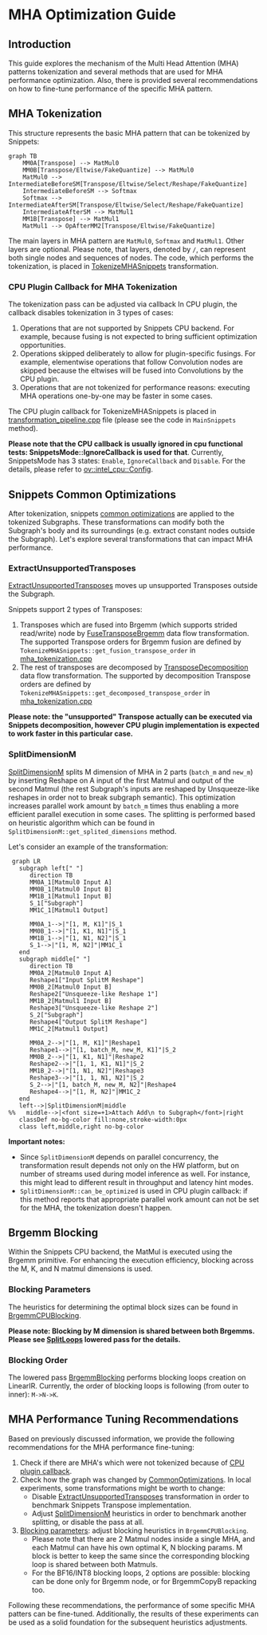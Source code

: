 # MHA Optimization Guide

## Introduction

This guide explores the mechanism of the Multi Head Attention (MHA) patterns tokenization and several methods that are used for MHA performance optimization.
Also, there is provided several recommendations on how to fine-tune performance of the specific MHA pattern.

## MHA Tokenization

This structure represents the basic MHA pattern that can be tokenized by Snippets:

```mermaid
graph TB
    MM0A[Transpose] --> MatMul0
    MM0B[Transpose/Eltwise/FakeQuantize] --> MatMul0
    MatMul0 --> IntermediateBeforeSM[Transpose/Eltwise/Select/Reshape/FakeQuantize]
    IntermediateBeforeSM --> Softmax
    Softmax --> IntermediateAfterSM[Transpose/Eltwise/Select/Reshape/FakeQuantize]
    IntermediateAfterSM --> MatMul1
    MM1B[Transpose] --> MatMul1
    MatMul1 --> OpAfterMM2[Transpose/Eltwise/FakeQuantize]
```

The main layers in MHA pattern are `MatMul0`, `Softmax` and `MatMul1`. Other layers are optional.
Please note, that layers, denoted by `/`, can represent both single nodes and sequences of nodes.
The code, which performs the tokenization, is placed in [TokenizeMHASnippets](../src/pass/mha_tokenization.cpp) transformation.

### CPU Plugin Callback for MHA Tokenization

The tokenization pass can be adjusted via callback
In CPU plugin, the callback disables tokenization in 3 types of cases:

1. Operations that are not supported by Snippets CPU backend.
For example, because fusing is not expected to bring sufficient optimization opportunities.
2. Operations skipped deliberately to allow for plugin-specific fusings.
For example, elementwise operations that follow Convolution nodes are skipped because the eltwises will be fused into Convolutions by the CPU plugin.
3. Operations that are not tokenized for performance reasons: executing MHA operations one-by-one may be faster in some cases.

The CPU plugin callback for TokenizeMHASnippets is placed in [transformation_pipeline.cpp](../../../plugins/intel_cpu/src/transformations/transformation_pipeline.cpp) file (please see the code in `MainSnippets` method).

**Please note that the CPU callback is usually ignored in cpu functional tests: SnippetsMode::IgnoreCallback is used for that**.
Currently, SnippetsMode has 3 states: `Enable`, `IgnoreCallback` and `Disable`.
For the details, please refer to [ov::intel_cpu::Config](../../../plugins/intel_cpu/src/config.h).

## Snippets Common Optimizations

After tokenization, snippets [common optimizations](../src/pass/common_optimizations.cpp) are applied to the tokenized Subgraphs.
These transformations can modify both the Subgraph's body and its surroundings (e.g. extract constant nodes outside the Subgraph).
Let's explore several transformations that can impact MHA performance.

### ExtractUnsupportedTransposes

[ExtractUnsupportedTransposes](../src/pass/extract_unsupported_transposes.cpp) moves up unsupported Transposes outside the Subgraph.

Snippets support 2 types of Transposes:

1. Transposes which are fused into Brgemm (which supports strided read/write) node by [FuseTransposeBrgemm](../src/pass/fuse_transpose_brgemm.cpp) data flow transformation.
The supported Transpose orders for Brgemm fusion are defined by `TokenizeMHASnippets::get_fusion_transpose_order` in [mha_tokenization.cpp](../src/pass/mha_tokenization.cpp)
2. The rest of transposes are decomposed by [TransposeDecomposition](../src/pass/transpose_decomposition.cpp) data flow transformation.
The supported by decomposition Transpose orders are defined by `TokenizeMHASnippets::get_decomposed_transpose_order` in [mha_tokenization.cpp](../src/pass/mha_tokenization.cpp)

**Please note: the "unsupported" Transpose actually can be executed via Snippets decomposition, however CPU plugin implementation is expected to work faster in this particular case.**

### SplitDimensionM

[SplitDimensionM](../src/pass/split_dimension_m.cpp) splits M dimension of MHA in 2 parts (`batch_m` and `new_m`) by inserting Reshape on A input of the first Matmul and output of the second Matmul (the rest Subgraph's inputs are reshaped by Unsqueeze-like reshapes in order not to break subgraph semantic).
This optimization increases parallel work amount by `batch_m` times thus enabling a more efficient parallel execution in some cases.
The splitting is performed based on heuristic algorithm which can be found in `SplitDimensionM::get_splited_dimensions` method.

Let's consider an example of the transformation:

```mermaid
 graph LR
   subgraph left[" "]
      direction TB
      MM0A_1[Matmul0 Input A]
      MM0B_1[Matmul0 Input B]
      MM1B_1[Matmul1 Input B]
      S_1["Subgraph"]
      MM1C_1[Matmul1 Output]

      MM0A_1-->|"[1, M, K1]"|S_1
      MM0B_1-->|"[1, K1, N1]"|S_1
      MM1B_1-->|"[1, N1, N2]"|S_1
      S_1-->|"[1, M, N2]"|MM1C_1
   end
   subgraph middle[" "]
      direction TB
      MM0A_2[Matmul0 Input A]
      Reshape1["Input SplitM Reshape"]
      MM0B_2[Matmul0 Input B]
      Reshape2["Unsqueeze-like Reshape 1"]
      MM1B_2[Matmul1 Input B]
      Reshape3["Unsqueeze-like Reshape 2"]
      S_2["Subgraph"]
      Reshape4["Output SplitM Reshape"]
      MM1C_2[Matmul1 Output]

      MM0A_2-->|"[1, M, K1]"|Reshape1
      Reshape1-->|"[1, batch_M, new_M, K1]"|S_2
      MM0B_2-->|"[1, K1, N1]"|Reshape2
      Reshape2-->|"[1, 1, K1, N1]"|S_2
      MM1B_2-->|"[1, N1, N2]"|Reshape3
      Reshape3-->|"[1, 1, N1, N2]"|S_2
      S_2-->|"[1, batch_M, new_M, N2]"|Reshape4
      Reshape4-->|"[1, M, N2]"|MM1C_2
   end
   left-->|SplitDimensionM|middle
%%   middle-->|<font size=+1>Attach Add\n to Subgraph</font>|right
   classDef no-bg-color fill:none,stroke-width:0px
   class left,middle,right no-bg-color
```

**Important notes:**
- Since `SplitDimensionM` depends on parallel concurrency, the transformation result depends not only on the HW platform, but on number of streams used during model inference as well.
For instance, this might lead to different result in throughput and latency hint modes.
- `SplitDimensionM::can_be_optimized` is used in CPU plugin callback: if this method reports that appropriate parallel work amount can not be set for the MHA, the tokenization doesn't happen.

## Brgemm Blocking

Within the Snippets CPU backend, the MatMul is executed using the Brgemm primitive.
For enhancing the execution efficiency, blocking across the M, K, and N matmul dimensions is used.

### Blocking Parameters

The heuristics for determining the optimal block sizes can be found in [BrgemmCPUBlocking](../../../plugins/intel_cpu/src/transformations/snippets/x64/pass/lowered/brgemm_cpu_blocking.cpp).

**Please note: Blocking by M dimension is shared between both Brgemms. Please see [SplitLoops](../include/snippets/lowered/pass/split_loops.hpp) lowered pass for the details.**

### Blocking Order

The lowered pass [BrgemmBlocking](../../../plugins/intel_cpu/src/transformations/snippets/x64/pass/lowered/brgemm_blocking.cpp) performs blocking loops creation on LinearIR.
Currently, the order of blocking loops is following (from outer to inner): `M->N->K`.

## MHA Performance Tuning Recommendations

Based on previously discussed information, we provide the following recommendations for the MHA performance fine-tuning:

1. Check if there are MHA's which were not tokenized because of [CPU plugin callback](#cpu-plugin-callback-for-mha-tokenization).
2. Check how the graph was changed by [CommonOptimizations](#snippets-common-optimizations).
In local experiments, some transformations might be worth to change:
    - Disable [ExtractUnsupportedTransposes](#extractunsupportedtransposes) transformation in order to benchmark Snippets Transpose implementation.
    - Adjust [SplitDimensionM](#splitdimensionm) heuristics in order to benchmark another splitting, or disable the pass at all.
3. [Blocking parameters](#blocking-parameters): adjust blocking heuristics in `BrgemmCPUBlocking`.
    - Please note that there are 2 Matmul nodes inside a single MHA, and each Matmul can have his own optimal K, N blocking params.
    M block is better to keep the same since the corresponding blocking loop is shared between both Matmuls.
    - For the BF16/INT8 blocking loops, 2 options are possible: blocking can be done only for Brgemm node, or for BrgemmCopyB repacking too.

Following these recommendations, the performance of some specific MHA patters can be fine-tuned.
Additionally, the results of these experiments can be used as a solid foundation for the subsequent heuristics adjustments.